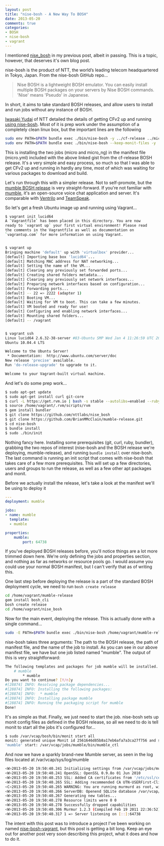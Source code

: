 ```yaml
---
layout: post
title: "nise-bosh - A New Way To BOSH"
date: 2013-05-20
comments: true
categories: 
- BOSH
- nise-bosh
- vagrant
---
```


I mentioned [nise_bosh](https://github.com/resouer/nise_bosh) in my previous post, albeit in passing. This is a topic, however, that deserves it's own blog post.

nise-bosh is the product of NTT, the world’s leading telecom headquartered in Tokyo, Japan. From the nise-bosh GitHub repo...

> Nise BOSH is a lightweight BOSH emulator. You can easily install multiple BOSH packages on your servers by Nise BOSH commands. 'Nise' means 'Pseudo' in Japanese.

In short, it aims to take standard BOSH releases, and allow users to install and run jobs without any instance of BOSH. 

[Iwasaki Yudai](https://twitter.com/I_Yudai) of NTT detailed the details of getting CFv2 up and running [using nise-bosh](https://gist.github.com/yudai/5553213). Most of it is prep work under the assumption of a completely clean linux box, but the important lines are the following

```bash
sudo env PATH=$PATH bundle exec ./bin/nise-bosh -y ../cf-release ../micro.yml micro
sudo env PATH=$PATH bundle exec ./bin/nise-bosh --keep-monit-files -y ../cf-release ../micro.yml micro_ng
```

This is installing the two jobs (micro and micro_ng) in the manifest file (micro.yml) included with the above linked gist from the cf-release BOSH release. It's a very simple and easy process, so much so that I was able to get CFv2 up and running in hardly any time, most of which was waiting for various packages to download and build.

Let's run through this with a simpler release. Not to self-promote, but the [mumble BOSH release](https://github.com/BrianMMcClain/mumble-release) is very straight-forward. If you're not familiar with [mumble](https://www.mumble.info/), it's an open-source voice chat application and server. It's comparable with [Ventrilo](http://www.ventrilo.com/) and [TeamSpeak](http://www.teamspeak.us).

So let's get a fresh Ubuntu image up and running using Vagrant...

```bash
$ vagrant init lucid64
A `Vagrantfile` has been placed in this directory. You are now
ready to `vagrant up` your first virtual environment! Please read
the comments in the Vagrantfile as well as documentation on
`vagrantup.com` for more information on using Vagrant.


$ vagrant up
Bringing machine 'default' up with 'virtualbox' provider...
[default] Importing base box 'lucid64'...
[default] Matching MAC address for NAT networking...
[default] Setting the name of the VM...
[default] Clearing any previously set forwarded ports...
[default] Creating shared folders metadata...
[default] Clearing any previously set network interfaces...
[default] Preparing network interfaces based on configuration...
[default] Forwarding ports...
[default] -- 22 => 2222 (adapter 1)
[default] Booting VM...
[default] Waiting for VM to boot. This can take a few minutes.
[default] VM booted and ready for use!
[default] Configuring and enabling network interfaces...
[default] Mounting shared folders...
[default] -- /vagrant


$ vagrant ssh
Linux lucid64 2.6.32-38-server #83-Ubuntu SMP Wed Jan 4 11:26:59 UTC 2012 x86_64 GNU/Linux
Ubuntu 10.04.4 LTS

Welcome to the Ubuntu Server!
 * Documentation:  http://www.ubuntu.com/server/doc
New release 'precise' available.
Run 'do-release-upgrade' to upgrade to it.

Welcome to your Vagrant-built virtual machine.
```

And let's do some prep work...

```bash
$ sudo apt-get update
$ sudo apt-get install curl git-core
$ curl -L https://get.rvm.io | bash -s stable --autolibs=enabled --ruby=1.9.3
$ source /home/vagrant/.rvm/scripts/rvm
$ gem install bundler
$ git clone https://github.com/nttlabs/nise_bosh
$ git clone https://github.com/BrianMMcClain/mumble-release.git
$ cd nise-bosh
$ bundle install
$ sudo ./bin/init
```

Nothing fancy here. Installing some prerequisites (git, curl, ruby, bundler), grabbing the two repos of interest (nise-bosh and the BOSH release we're deploying, mumble-release), and running `bundle install` over nise-bosh. The last command is running an init script that comes with nise-bosh that takes care of a few more prerequisites. This will set up a few directories, users and groups to run the release, as well as a few other apt packages and monit.

Before we actually install the release, let's take a look at the manifest we'll be using to deploy it

```yaml
---
deployment: mumble

jobs: 
- name: mumble
  template:
  - mumble

properties:
    mumble:
        port: 64738
```

If you've deployed BOSH releases before, you'll notice things are a lot more trimmed down here. We're only defining the jobs and properties section, and nothing as far as networks or resource pools go. I would assume you could use your normal BOSH manifest, but I can't verify that as of writing this.

One last step before deploying the release is a part of the standard BOSH deployment cycle, we need to run `bosh create release`

```bash
cd /home/vagrant/mumble-release
gem install bosh_cli
bosh create release
cd /home/vagrant/nise_bosh
```

Now for the main event, deploying the release. This is actually done with a single command...

```bash
sudo -E PATH=$PATH bundle exec ./bin/nise-bosh /home/vagrant/mumble-release /home/vagrant/mumble-release/example/micro.yml mumble
```

nise-bosh takes three arguments: The path to the BOSH release, the path of manifest file, and the name of the job to install. As you can see in our above manifest file, we have but one job listed named "mumble". The output of this is very straightforward:

```bash
The following templates and packages for job mumble will be installed.
    # mumble
        * mumble
Do you want to continue? [Y/n]y
#[28874] INFO: Resolving package dependencies...
#[28874] INFO: Installing the following packages:
#[28874] INFO:  * mumble
#[28874] INFO: Installing package mumble
#[28874] INFO: Running the packaging script for mumble
Done!
```

It's as simple as that. Finally, we just need to start the job. nise-bosh sets up monit config files as defined in the BOSH release, so all we need to do is tell monit to start all the jobs it's configured for...

```bash
$ sudo /var/vcap/bosh/bin/monit start all
monit: generated unique Monit id 2561646d85b8a17eb6afa7a3ca27f756 and stored to '/root/.monit.id'
'mumble' start: /var/vcap/jobs/mumble/bin/mumble_ctl
```

And now we have a sparkly brand-new Mumble server, as seen in the log files located at /var/vcap/sys/log/mumble

```bash
<W>2013-05-20 19:50:40.241 Initializing settings from /var/vcap/jobs/mumble/config/murmur.ini (basepath /var/vcap/jobs/mumble/config)
<W>2013-05-20 19:50:40.241 OpenSSL: OpenSSL 0.9.8o 01 Jun 2010
<W>2013-05-20 19:50:40.253 SSL: Added CA certificates from '/etc/ssl/certs/ca-certificates.crt'
<W>2013-05-20 19:50:40.265 SSL: Adding recommended CA UTN-USERFirst-Client Authentication and Email
<C>2013-05-20 19:50:40.265 WARNING: You are running murmurd as root, without setting a uname in the ini file. This might be a security risk.
<W>2013-05-20 19:50:40.266 ServerDB: Openend SQLite database /var/vcap/jobs/mumble/config/murmur.sqlite
<W>2013-05-20 19:50:40.267 Generating new tables...
<W>2013-05-20 19:50:40.278 Resource limits were 0 0
<W>2013-05-20 19:50:40.278 Successfully dropped capabilities
<W>2013-05-20 19:50:40.306 Murmur 1.2.3 (Compiled Feb 19 2011 22:36:52) running on X11: Ubuntu 10.04.4 LTS: Booting servers
<W>2013-05-20 19:50:40.317 1 => Server listening on [::]:64738
```

The intent with this post was to introduce a project I've been working on named [nise-bosh-vagrant](https://github.com/BrianMMcClain/nise-bosh-vagrant), but this post is getting a bit long. Keep an eye out for another post very soon describing this project, what it does and how to do it.